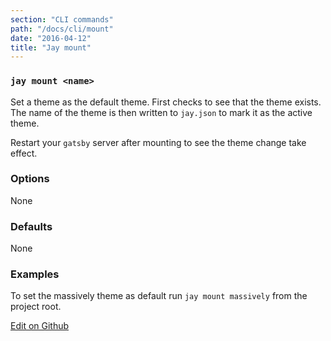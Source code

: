 ```yaml
---
section: "CLI commands"
path: "/docs/cli/mount"
date: "2016-04-12"
title: "Jay mount"
---
```


### `jay mount <name>`
Set a theme as the default theme. First checks to see that the theme exists. The
name of the theme is then written to `jay.json` to mark it as the active theme.

Restart your `gatsby` server after mounting to see the theme change take effect.

### Options
None

### Defaults
None

### Examples
To set the massively theme as default run `jay mount massively` from the project root.

[Edit on Github](https://github.com/gatsbymanor/gatsby-manor-docs)
